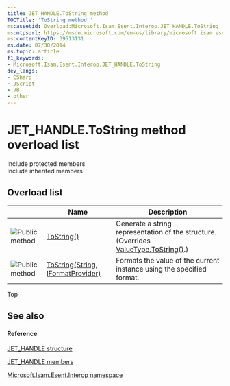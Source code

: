 ```yaml
---
title: JET_HANDLE.ToString method 
TOCTitle: 'ToString method '
ms:assetid: Overload:Microsoft.Isam.Esent.Interop.JET_HANDLE.ToString
ms:mtpsurl: https://msdn.microsoft.com/en-us/library/microsoft.isam.esent.interop.jet_handle.tostring(v=EXCHG.10)
ms:contentKeyID: 39513131
ms.date: 07/30/2014
ms.topic: article
f1_keywords:
- Microsoft.Isam.Esent.Interop.JET_HANDLE.ToString
dev_langs:
- CSharp
- JScript
- VB
- other
---
```


# JET_HANDLE.ToString method overload list

Include protected members  
Include inherited members  

## Overload list

<table>
<thead>
<tr class="header">
<th> </th>
<th>Name</th>
<th>Description</th>
</tr>
</thead>
<tbody>
<tr class="odd">
<td><img src="../images/dn292146.pubmethod(exchg.10).gif" title="Public method" alt="Public method" /></td>
<td><a href="hh566023(v=exchg.10).md">ToString()</a></td>
<td>Generate a string representation of the structure. (Overrides <a href="https://docs.microsoft.com/dotnet/api/system.valuetype.tostring?redirectedfrom=MSDN#System_ValueType_ToString">ValueType.ToString()</a>.)</td>
</tr>
<tr class="even">
<td><img src="../images/dn292146.pubmethod(exchg.10).gif" title="Public method" alt="Public method" /></td>
<td><a href="hh558626(v=exchg.10).md">ToString(String, IFormatProvider)</a></td>
<td>Formats the value of the current instance using the specified format.</td>
</tr>
</tbody>
</table>


Top

## See also

#### Reference

[JET_HANDLE structure](hh558081\(v=exchg.10\).md)

[JET_HANDLE members](hh557479\(v=exchg.10\).md)

[Microsoft.Isam.Esent.Interop namespace](hh596136\(v=exchg.10\).md)


